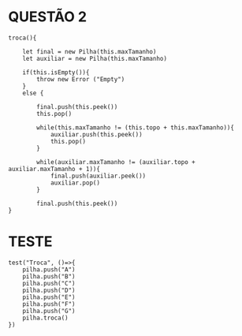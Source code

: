 # QUESTÃO 2

    troca(){

        let final = new Pilha(this.maxTamanho)
        let auxiliar = new Pilha(this.maxTamanho)
        
        if(this.isEmpty()){
            throw new Error ("Empty")
        }
        else {

            final.push(this.peek())
            this.pop()
            
            while(this.maxTamanho != (this.topo + this.maxTamanho)){
                auxiliar.push(this.peek())
                this.pop()
            }

            while(auxiliar.maxTamanho != (auxiliar.topo + auxiliar.maxTamanho + 1)){
                final.push(auxiliar.peek())
                auxiliar.pop()
            }
            
            final.push(this.peek())
    }

# TESTE

    test("Troca", ()=>{
        pilha.push("A")
        pilha.push("B")
        pilha.push("C")
        pilha.push("D")
        pilha.push("E")
        pilha.push("F")
        pilha.push("G")
        pilha.troca()
    })